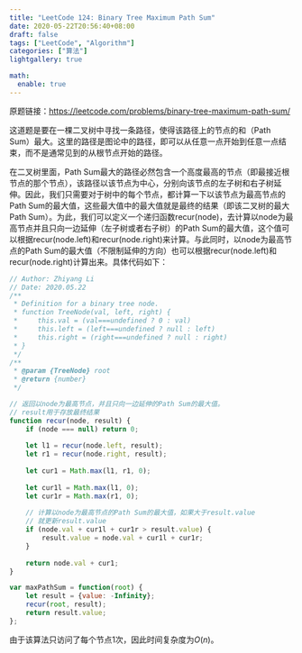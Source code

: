 ```yaml
---
title: "LeetCode 124: Binary Tree Maximum Path Sum"
date: 2020-05-22T20:56:40+08:00
draft: false
tags: ["LeetCode", "Algorithm"]
categories: ["算法"]
lightgallery: true

math:
  enable: true
---
```


原题链接：<https://leetcode.com/problems/binary-tree-maximum-path-sum/>

这道题是要在一棵二叉树中寻找一条路径，使得该路径上的节点的和（Path Sum）最大。这里的路径是图论中的路径，即可以从任意一点开始到任意一点结束，而不是通常见到的从根节点开始的路径。

在二叉树里面，Path Sum最大的路径必然包含一个高度最高的节点（即最接近根节点的那个节点），该路径以该节点为中心，分别向该节点的左子树和右子树延伸。因此，我们只需要对于树中的每个节点，都计算一下以该节点为最高节点的Path Sum的最大值，这些最大值中的最大值就是最终的结果（即该二叉树的最大Path Sum）。为此，我们可以定义一个递归函数recur(node)，去计算以node为最高节点并且只向一边延伸（左子树或者右子树）的Path Sum的最大值，这个值可以根据recur(node.left)和recur(node.right)来计算。与此同时，以node为最高节点的Path Sum的最大值（不限制延伸的方向）也可以根据recur(node.left)和recur(node.right)计算出来。具体代码如下：

```js
// Author: Zhiyang Li
// Date: 2020.05.22
/**
 * Definition for a binary tree node.
 * function TreeNode(val, left, right) {
 *     this.val = (val===undefined ? 0 : val)
 *     this.left = (left===undefined ? null : left)
 *     this.right = (right===undefined ? null : right)
 * }
 */
/**
 * @param {TreeNode} root
 * @return {number}
 */

// 返回以node为最高节点，并且只向一边延伸的Path Sum的最大值。
// result用于存放最终结果
function recur(node, result) {
    if (node === null) return 0;
    
    let l1 = recur(node.left, result);
    let r1 = recur(node.right, result);
    
    let cur1 = Math.max(l1, r1, 0);
    
    let cur1l = Math.max(l1, 0);
    let cur1r = Math.max(r1, 0);
    
    // 计算以node为最高节点的Path Sum的最大值，如果大于result.value
    // 就更新result.value
    if (node.val + cur1l + cur1r > result.value) {
        result.value = node.val + cur1l + cur1r;
    }
    
    return node.val + cur1;
}

var maxPathSum = function(root) {
    let result = {value: -Infinity};
    recur(root, result);
    return result.value;
};
```

由于该算法只访问了每个节点1次，因此时间复杂度为$O(n)$。

